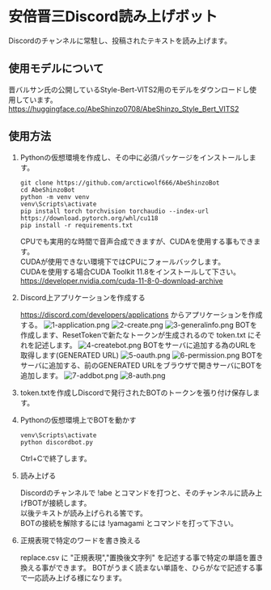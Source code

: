 # 安倍晋三Discord読み上げボット

Discordのチャンネルに常駐し、投稿されたテキストを読み上げます。

## 使用モデルについて

晋バルサン氏の公開しているStyle-Bert-VITS2用のモデルをダウンロードし使用しています。<br>
https://huggingface.co/AbeShinzo0708/AbeShinzo_Style_Bert_VITS2

## 使用方法
1. Pythonの仮想環境を作成し、その中に必須パッケージをインストールします。

    ```
    git clone https://github.com/arcticwolf666/AbeShinzoBot
    cd AbeShinzoBot
    python -m venv venv
    venv\Scripts\activate
    pip install torch torchvision torchaudio --index-url https://download.pytorch.org/whl/cu118
    pip install -r requirements.txt
    ```

    CPUでも実用的な時間で音声合成できますが、CUDAを使用する事もできます。<br>
    CUDAが使用できない環境下ではCPUにフォールバックします。<br>
    CUDAを使用する場合CUDA Toolkit 11.8をインストールして下さい。<br>
    https://developer.nvidia.com/cuda-11-8-0-download-archive

2. Discord上アプリケーションを作成する

    https://discord.com/developers/applications からアプリケーションを作成する。
    ![1-application.png](images/1-applications.png)
    ![2-create.png](images/2-create.png)
    ![3-generalinfo.png](images/3-generalinfo.png)
    BOTを作成します、ResetTokenで新たなトークンが生成されるので token.txt にそれを記述します。
    ![4-createbot.png](images/4-createbot.png)
    BOTをサーバに追加する為のURLを取得します(GENERATED URL)
    ![5-oauth.png](images/5-oauth.png)
    ![6-permission.png](images/6-permission.png)
    BOTをサーバに追加する、前のGENERATED URLをブラウザで開きサーバにBOTを追加します。
    ![7-addbot.png](images/7-addbot.png)
    ![8-auth.png](images/8-auth.png)

3. token.txtを作成しDiscordで発行されたBOTのトークンを張り付け保存します。

4. Pythonの仮想環境上でBOTを動かす

    ```
    venv\Scripts\activate
    python discordbot.py
    ```
    Ctrl+Cで終了します。

5. 読み上げる

    Discordのチャンネルで !abe とコマンドを打つと、そのチャンネルに読み上げBOTが接続します。<br>
    以後テキストが読み上げられる筈です。<br>
    BOTの接続を解除するには !yamagami とコマンドを打って下さい。<br>

6. 正規表現で特定のワードを書き換える

    replace.csv に "正規表現","置換後文字列" を記述する事で特定の単語を置き換える事ができます。
    BOTがうまく読まない単語を、ひらがなで記述する事で一応読み上げる様になります。